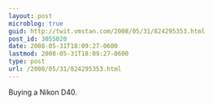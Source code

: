 ```yaml
---
layout: post
microblog: true
guid: http://twit.vmstan.com/2008/05/31/824295353.html
post_id: 3055020
date: 2008-05-31T18:09:27-0600
lastmod: 2008-05-31T18:09:27-0600
type: post
url: /2008/05/31/824295353.html
---
```

Buying a Nikon D40.
